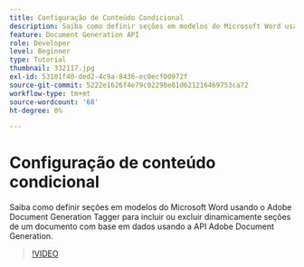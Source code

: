 ```yaml
---
title: Configuração de Conteúdo Condicional
description: Saiba como definir seções em modelos do Microsoft Word usando o Adobe Document Generation Tagger para incluir ou excluir dinamicamente seções de um documento com base em dados usando a API Adobe Document Generation
feature: Document Generation API
role: Developer
level: Beginner
type: Tutorial
thumbnail: 332117.jpg
exl-id: 53101f40-ded2-4c9a-8436-ec0ecf00972f
source-git-commit: 5222e1626f4e79c02298e81d621216469753ca72
workflow-type: tm+mt
source-wordcount: '68'
ht-degree: 0%

---
```


# Configuração de conteúdo condicional

Saiba como definir seções em modelos do Microsoft Word usando o Adobe Document Generation Tagger para incluir ou excluir dinamicamente seções de um documento com base em dados usando a API Adobe Document Generation.

>[!VIDEO](https://video.tv.adobe.com/v/332117?hidetitle=true)
